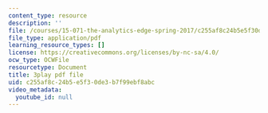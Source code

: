 ```yaml
---
content_type: resource
description: ''
file: /courses/15-071-the-analytics-edge-spring-2017/c255af8c24b5e5f30de3b7f99ebf8abc_vsAzc7GvQSs.pdf
file_type: application/pdf
learning_resource_types: []
license: https://creativecommons.org/licenses/by-nc-sa/4.0/
ocw_type: OCWFile
resourcetype: Document
title: 3play pdf file
uid: c255af8c-24b5-e5f3-0de3-b7f99ebf8abc
video_metadata:
  youtube_id: null
---
```


